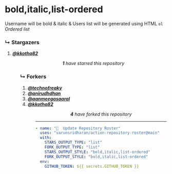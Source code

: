 # bold,italic,list-ordered
Username will be bold & italic & Users list will be generated using HTML `ol` _Ordered list_

### ↳ Stargazers

<!-- REPOSITORY_STARS:START -->
<ol><li><a href="https://github.com/kkotha82" rel="nofollow"><b><i>@kkotha82</i></b> <br/> </a> </li><ol><p align="center"><i><b>1</b> have starred this repository</i></p>
<!-- REPOSITORY_STARS:END -->

### ↳ Forkers

<!-- REPOSITORY_FORKS:START -->
<ol><li><a href="https://github.com/technofreaky" rel="nofollow"><b><i>@technofreaky</i></b> <br/> </a> </li><li><a href="https://github.com/anirudhdhan" rel="nofollow"><b><i>@anirudhdhan</i></b> <br/> </a> </li><li><a href="https://github.com/aanmeegasaaral" rel="nofollow"><b><i>@aanmeegasaaral</i></b> <br/> </a> </li><li><a href="https://github.com/kkotha82" rel="nofollow"><b><i>@kkotha82</i></b> <br/> </a> </li><ol><p align="center"><i><b>4</b> have forked this repository</i></p>
<!-- REPOSITORY_FORKS:END -->

---

```yml
- name: "🐔  Update Repository Roster"
  uses: "varunsridharan/action-repository-roster@main"
  with:
    STARS_OUTPUT_TYPE: "list"
    FORK_OUTPUT_TYPE: "list"
    STARS_OUTPUT_STYLE: "bold,italic,list-ordered"
    FORK_OUTPUT_STYLE: "bold,italic,list-ordered"
  env:
    GITHUB_TOKEN: ${{ secrets.GITHUB_TOKEN }}
```